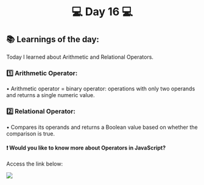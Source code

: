 <h1 align="center">💻 Day 16 💻</h1>

<h2>📚 Learnings of the day:</h2>
<p>Today I learned about Arithmetic and Relational Operators.</p>

<h3>1️⃣ Arithmetic Operator: </h3>
<p>• Arithmetic operator = binary operator: operations with only two operands and returns a single numeric value.<p>

<h3>2️⃣ Relational Operator: </h3>
<p>• Compares its operands and returns a Boolean value based on whether the comparison is true.<p>

<h4>❗ Would you like to know more about Operators in JavaScript?</h4>
<p> Access the link below:</p>
<a href="https://developer.mozilla.org/en-US/docs/Web/JavaScript/Guide/Expressions_and_Operators">
<img src="https://img.shields.io/static/v1?label=USE&message=OPERATORS&color=f0d500&style=for-the-badge"/>
</a>